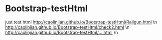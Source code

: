 Bootstrap-testHtml
==================

just test html
http://caolinjian.github.io/Bootstrap-testHtml/Railgun.html \n
http://caolinjian.github.io/Bootstrap-testHtml/check2.html   \n
http://caolinjian.github.io/Bootstrap-testHtml/....html    \n



